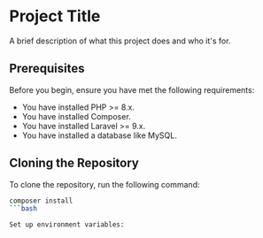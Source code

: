 # Project Title

A brief description of what this project does and who it's for.

## Prerequisites

Before you begin, ensure you have met the following requirements:

- You have installed PHP >= 8.x.
- You have installed Composer.
- You have installed Laravel >= 9.x.
- You have installed a database like MySQL.

## Cloning the Repository

To clone the repository, run the following command:

```bash
composer install
```bash

Set up environment variables:

